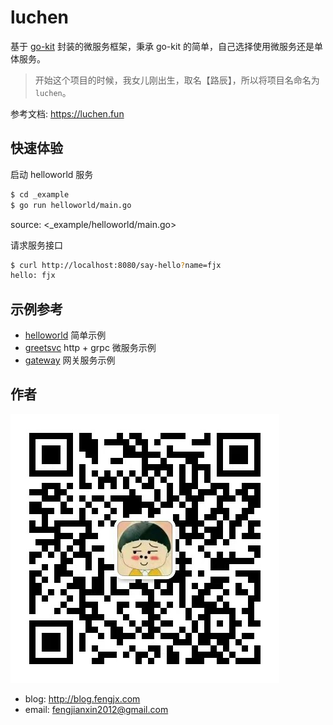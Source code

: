 # luchen

基于 [go-kit](https://github.com/go-kit/kit) 封装的微服务框架，秉承 go-kit 的简单，自己选择使用微服务还是单体服务。

> 开始这个项目的时候，我女儿刚出生，取名【路辰】，所以将项目名命名为`luchen`。

参考文档: <https://luchen.fun>

## 快速体验

启动 helloworld 服务
```bash
$ cd _example
$ go run helloworld/main.go
```

source: <_example/helloworld/main.go>

请求服务接口
```bash
$ curl http://localhost:8080/say-hello?name=fjx
hello: fjx
```

## 示例参考

- [helloworld](_example/helloworld) 简单示例
- [greetsvc](_example/greetsvc) http + grpc 微服务示例
- [gateway](_example/gateway) 网关服务示例


## 作者

![个人微信](docs/public/assets/img/wx.jpg)

- blog: <http://blog.fengjx.com>
- email: fengjianxin2012@gmail.com

